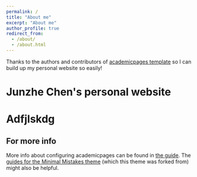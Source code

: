 ```yaml
---
permalink: /
title: "About me"
excerpt: "About me"
author_profile: true
redirect_from: 
  - /about/
  - /about.html
---
```


Thanks to the authors and contributors of [academicpages template](https://github.com/academicpages/academicpages.github.io) so I can build up my personal website so easily!

Junzhe Chen's personal website
======

# Adfjlskdg


For more info
------
More info about configuring academicpages can be found in [the guide](https://academicpages.github.io/markdown/). The [guides for the Minimal Mistakes theme](https://mmistakes.github.io/minimal-mistakes/docs/configuration/) (which this theme was forked from) might also be helpful.
